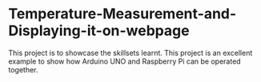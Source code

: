 # Temperature-Measurement-and-Displaying-it-on-webpage
This project is to showcase the skillsets learnt. This project is an excellent example to show how Arduino UNO and Raspberry Pi can be operated together.
